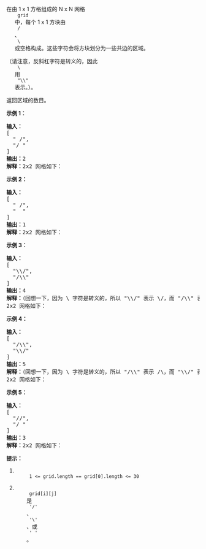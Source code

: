 <html>
 <body>
  <p>
   在由 1 x 1 方格组成的 N x N 网格
   <code>
    grid
   </code>
   中，每个 1 x 1 方块由
   <code>
    /
   </code>
   、
   <code>
    \
   </code>
   或空格构成。这些字符会将方块划分为一些共边的区域。
  </p>
  <p>
   （请注意，反斜杠字符是转义的，因此
   <code>
    \
   </code>
   用
   <code>
    "\\"
   </code>
   表示。）。
  </p>
  <p>
   返回区域的数目。
  </p>
  <p>
  </p>
  <ol>
  </ol>
  <p>
   <strong>
    示例 1：
   </strong>
  </p>
  <pre><strong>输入：
</strong>[
  " /",
  "/ "
]
<strong>输出：</strong>2
<strong>解释：</strong>2x2 网格如下：
<img alt="" src="https://assets.leetcode-cn.com/aliyun-lc-upload/uploads/2018/12/15/1.png"/></pre>
  <p>
   <strong>
    示例 2：
   </strong>
  </p>
  <pre><strong>输入：
</strong>[
  " /",
  "  "
]
<strong>输出：</strong>1
<strong>解释：</strong>2x2 网格如下：
<img alt="" src="https://assets.leetcode-cn.com/aliyun-lc-upload/uploads/2018/12/15/2.png"/></pre>
  <p>
   <strong>
    示例 3：
   </strong>
  </p>
  <pre><strong>输入：
</strong>[
  "\\/",
  "/\\"
]
<strong>输出：</strong>4
<strong>解释：</strong>（回想一下，因为 \ 字符是转义的，所以 "\\/" 表示 \/，而 "/\\" 表示 /\。）
2x2 网格如下：
<img alt="" src="https://assets.leetcode-cn.com/aliyun-lc-upload/uploads/2018/12/15/3.png"/></pre>
  <p>
   <strong>
    示例 4：
   </strong>
  </p>
  <pre><strong>输入：
</strong>[
  "/\\",
  "\\/"
]
<strong>输出：</strong>5
<strong>解释：</strong>（回想一下，因为 \ 字符是转义的，所以 "/\\" 表示 /\，而 "\\/" 表示 \/。）
2x2 网格如下：
<img alt="" src="https://assets.leetcode-cn.com/aliyun-lc-upload/uploads/2018/12/15/4.png"/></pre>
  <p>
   <strong>
    示例 5：
   </strong>
  </p>
  <pre><strong>输入：
</strong>[
  "//",
  "/ "
]
<strong>输出：</strong>3
<strong>解释：</strong>2x2 网格如下：
<img alt="" src="https://assets.leetcode-cn.com/aliyun-lc-upload/uploads/2018/12/15/5.png"/>
</pre>
  <p>
  </p>
  <p>
   <strong>
    提示：
   </strong>
  </p>
  <ol>
   <li>
    <code>
     1 &lt;= grid.length == grid[0].length &lt;= 30
    </code>
   </li>
   <li>
    <code>
     grid[i][j]
    </code>
    是
    <code>
     '/'
    </code>
    、
    <code>
     '\'
    </code>
    、或
    <code>
     ' '
    </code>
    。
   </li>
  </ol>
 </body>
</html>